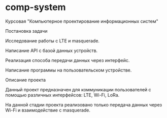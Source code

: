 # comp-system
Курсовая "Компьютерное проектирование информационных систем"


Постановка задачи

Исследование работы с LTE и masquerade.

Написание API с базой данных устройств.

Реализация способа передачи данных через интерфейс.

Написание программы на пользовательском устройстве.


Описание проекта

Данный проект предназначен для коммуникации пользователей с помощью
различных интерфейсов: LTE, Wi-Fi, LoRa.

На данной стадии проекта реализовано только передача данных через Wi-Fi и
взаимодействие с masquerade.
